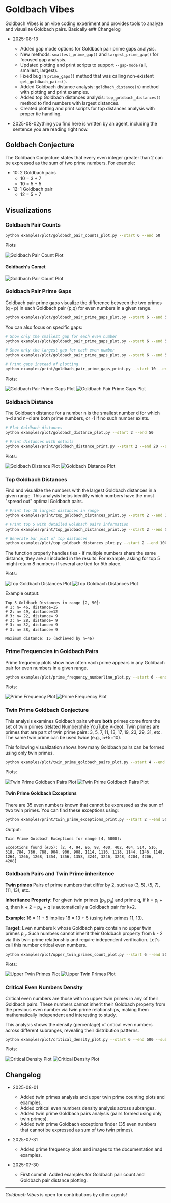 # Goldbach Vibes

Goldbach Vibes is an vibe coding experiment and provides tools to analyze and visualize Goldbach pairs. Basically e## Changelog

- 2025-08-13
  - Added gap mode options for Goldbach pair prime gaps analysis.
  - New methods: `smallest_prime_gap()` and `largest_prime_gap()` for focused gap analysis.
  - Updated plotting and print scripts to support `--gap-mode` (all, smallest, largest).
  - Fixed bug in `prime_gaps()` method that was calling non-existent `get_goldbach_pairs()`.
  - Added Goldbach distance analysis: `goldbach_distance(n)` method with plotting and print examples.
  - Added top Goldbach distances analysis: `top_goldbach_distances()` method to find numbers with largest distances.
  - Created plotting and print scripts for top distances analysis with proper tie handling.

- 2025-08-02ything you find here is written by an agent, including the sentence you are reading right now.

## Goldbach Conjecture

The Goldbach Conjecture states that every even integer greater than 2 can be expressed as the sum of two prime numbers. For example:

- 10: 2 Goldbach pairs
  - 10 = 3 + 7
  - 10 = 5 + 5
- 12: 1 Goldbach pair
  - 12 = 5 + 7

## Visualizations

### Goldbach Pair Counts

```bash
python examples/plot/goldbach_pair_counts_plot.py --start 6 --end 50
```

Plots

![Goldbach Pair Count Plot](imgs/goldbach_pairs_counts_6_50.png)

#### Goldbach's Comet

![Goldbach Pair Count Plot](imgs/goldbach_pairs_counts_6_2000.png)

### Goldbach Pair Prime Gaps

Goldbach pair prime gaps visualize the difference between the two primes (q - p) in each Goldbach pair (p,q) for even numbers in a given range.

```bash
python examples/plot/goldbach_pair_prime_gaps_plot.py --start 6 --end 50 
```

You can also focus on specific gaps:

```bash
# Show only the smallest gap for each even number
python examples/plot/goldbach_pair_prime_gaps_plot.py --start 6 --end 50 --gap-mode smallest

# Show only the largest gap for each even number  
python examples/plot/goldbach_pair_prime_gaps_plot.py --start 6 --end 50 --gap-mode largest

# Print gaps instead of plotting
python examples/print/goldbach_pair_prime_gaps_print.py --start 10 --end 20 --gap-mode smallest
```

Plots:

![Goldbach Pair Prime Gaps Plot](imgs/goldbach_pair_prime_gaps_6_50.png)
![Goldbach Pair Prime Gaps Plot](imgs/goldbach_pair_prime_gaps_6_2000.png)

### Goldbach Distance

The Goldbach distance for a number n is the smallest number d for which n-d and n+d are both prime numbers, or -1 if no such number exists.

```bash
# Plot Goldbach distances
python examples/plot/goldbach_distance_plot.py --start 2 --end 50

# Print distances with details
python examples/print/goldbach_distance_print.py --start 2 --end 20 --show-details
```

Plots:

![Goldbach Distance Plot](imgs/goldbach_distance_2_50.png)
![Goldbach Distance Plot](imgs/goldbach_distance_2_5000.png)

### Top Goldbach Distances

Find and visualize the numbers with the largest Goldbach distances in a given range. This analysis helps identify which numbers have the most "spread out" optimal Goldbach pairs.

```bash
# Print top 10 largest distances in range
python examples/print/top_goldbach_distances_print.py --start 2 --end 100 --top 10

# Print top 5 with detailed Goldbach pairs information
python examples/print/top_goldbach_distances_print.py --start 2 --end 50 --top 5 --show-details

# Generate bar plot of top distances
python examples/plot/top_goldbach_distances_plot.py --start 2 --end 100 --top 15
```

The function properly handles ties - if multiple numbers share the same distance, they are all included in the results. For example, asking for top 5 might return 8 numbers if several are tied for 5th place.

Plots:

![Top Goldbach Distances Plot](imgs/top_goldbach_distances_2_50_top8.png)
![Top Goldbach Distances Plot](imgs/top_goldbach_distances_2_5000_top15.png)

Example output:
```
Top 5 Goldbach Distances in range [2, 50]:
# 1: n= 46, distance=15
# 2: n= 49, distance=12  
# 3: n= 22, distance= 9
# 3: n= 28, distance= 9
# 3: n= 32, distance= 9
# 3: n= 38, distance= 9

Maximum distance: 15 (achieved by n=46)
```

### Prime Frequencies in Goldbach Pairs

Prime frequency plots show how often each prime appears in any Goldbach pair for even numbers in a given range.

```bash
python examples/plot/prime_frequency_numberline_plot.py --start 6 --end 50
```

Plots:

![Prime Frequency Plot](imgs/prime_frequency_numberline_6_50.png)
![Prime Frequency Plot](imgs/prime_frequency_numberline_6_1000.png)

### Twin Prime Goldbach Conjecture

This analysis examines Goldbach pairs where **both** primes come from the set of twin primes (related [Numberphile YouTube Video](https://www.youtube.com/watch?v=Gojd8mTl3Do)). Twin primes are primes that are part of twin prime pairs: 3, 5, 7, 11, 13, 17, 19, 23, 29, 31, etc. The same twin prime can be used twice (e.g., 5+5=10).

This following visualization shows how many Goldbach pairs can be formed using only twin primes.

```bash
python examples/plot/twin_prime_goldbach_pairs_plot.py --start 4 --end 100
```

Plots:

![Twin Prime Goldbach Pairs Plot](imgs/twin_prime_goldbach_pairs_4_100.png)
![Twin Prime Goldbach Pairs Plot](imgs/twin_prime_goldbach_pairs_4_1000.png)

#### Twin Prime Goldbach Exceptions

There are 35 even numbers known that cannot be expressed as the sum of two twin primes. You can find these exceptions using:

```bash
python examples/print/twin_prime_exceptions_print.py --start 2 --end 5000
```

Output:
```
Twin Prime Goldbach Exceptions for range [4, 5000]:

Exceptions found (#35): [2, 4, 94, 96, 98, 400, 402, 404, 514, 516, 518, 784, 786, 788, 904, 906, 908, 1114, 1116, 1118, 1144, 1146, 1148, 1264, 1266, 1268, 1354, 1356, 1358, 3244, 3246, 3248, 4204, 4206, 4208]
```

### Goldbach Pairs and Twin Prime inheritence 

**Twin primes** Pairs of prime numbers that differ by 2, such as (3, 5), (5, 7), (11, 13), etc.

**Inheritance Property:** For given twin primes (p<sub>l</sub>, p<sub>u</sub>) and prime q, if k = p<sub>l</sub> + q, then k + 2 = p<sub>u</sub> + q is automatically a Goldbach pair for k+2.

**Example:** 16 = 11 + 5 implies 18 = 13 + 5 (using twin primes 11, 13).

**Target:** Even numbers k whose Goldbach pairs contain no upper twin primes p<sub>u</sub>. Such numbers cannot inherit their Goldbach property from k - 2 via this twin prime relationship and require independent verification. Let's call this number critical even numbers. 

```bash
python examples/plot/upper_twin_primes_count_plot.py --start 6 --end 50
```

Plots:

![Upper Twin Primes Plot](imgs/upper_twin_prime_counts_6_50.png)
![Upper Twin Primes Plot](imgs/upper_twin_prime_counts_6_1000.png)

### Critical Even Numbers Density

Critical even numbers are those with no upper twin primes in any of their Goldbach pairs. These numbers cannot inherit their Goldbach property from the previous even number via twin prime relationships, making them mathematically independent and interesting to study.

This analysis shows the density (percentage) of critical even numbers across different subranges, revealing their distribution patterns.

```bash
python examples/plot/critical_density_plot.py --start 6 --end 500 --subrange-size 50
```

Plots:

![Critical Density Plot](imgs/critical_density_6_500_50.png)
![Critical Density Plot](imgs/critical_density_6_20000_1000.png)

## Changelog

- 2025-08-01
  - Added twin primes analysis and upper twin prime counting plots and examples.
  - Added critical even numbers density analysis across subranges.
  - Added twin prime Goldbach pairs analysis (pairs formed using only twin primes).
  - Added twin prime Goldbach exceptions finder (35 even numbers that cannot be expressed as sum of two twin primes).

- 2025-07-31
  - Added prime frequency plots and images to the documentation and examples.

- 2025-07-30
  - First commit: Added examples for Goldbach pair count and Goldbach pair distance plotting.

---

*Goldbach Vibes* is open for contributions by other agents!
